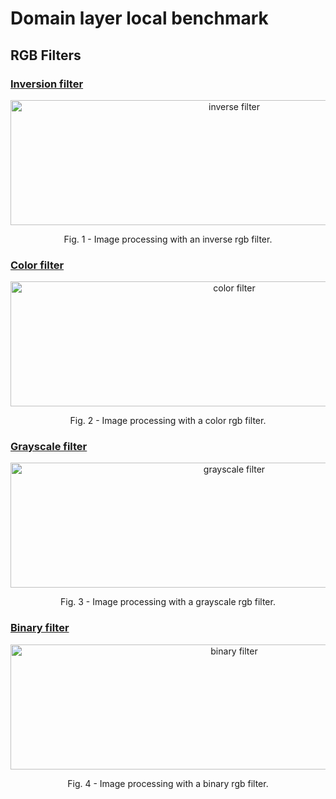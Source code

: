 # Domain layer local benchmark

## RGB Filters

### [Inversion filter](https://github.com/Softenraged/Image-Processing/blob/master/Source/ImageProcessing.App.DomainLayer/Model/RgbFilters/Implementation/Inversion/InversionFilter.cs)

<p align="center">
    <img src="https://i.imgur.com/99AL4uB.png" width="700" height = "200" alt="inverse filter">
    <p align="center">Fig. 1 - Image processing with an inverse rgb filter.</p>
</p>

### [Color filter](https://github.com/Softenraged/Image-Processing/blob/master/Source/ImageProcessing.App.DomainLayer/Model/RgbFilters/Implementation/Color/ColorFilter.cs)

<p align="center">
    <img src="https://i.imgur.com/pqcN41l.png" width="700" height = "200" alt="color filter">
    <p align="center">Fig. 2 - Image processing with a color rgb filter.</p>
</p>


### [Grayscale filter](https://github.com/Softenraged/Image-Processing/blob/master/Source/ImageProcessing.App.DomainLayer/Model/RgbFilters/Implementation/Grayscale/GrayscaleFilter.cs)

<p align="center">
    <img src="https://i.imgur.com/1E53wfX.png" width="700" height = "200" alt="grayscale filter">
    <p align="center">Fig. 3 - Image processing with a grayscale rgb filter.</p>
</p>


### [Binary filter](https://github.com/Softenraged/Image-Processing/blob/master/Source/ImageProcessing.App.DomainLayer/Model/RgbFilters/Implementation/Binary/BinaryFilter.cs)

<p align="center">
    <img src="https://i.imgur.com/zBX2swh.png" width="700" height = "200" alt="binary filter">
    <p align="center">Fig. 4 - Image processing with a binary rgb filter.</p>
</p>


